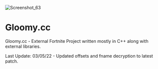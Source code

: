 ![Screenshot_63](https://user-images.githubusercontent.com/70964202/166455725-1a07a847-6e47-4fc4-985d-ca6a3eacab69.png)
# Gloomy.cc

Gloomy.cc - 
External Fortnite Project written mostly in C++ along with external libraries.

Last Update: 03/05/22 - Updated offsets and fname decryption to latest patch.

